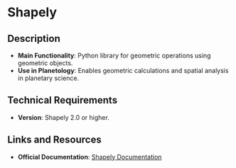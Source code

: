 # Shapely

## Description
- **Main Functionality**: Python library for geometric operations using geometric objects.
- **Use in Planetology**: Enables geometric calculations and spatial analysis in planetary science.

## Technical Requirements
- **Version**: Shapely 2.0 or higher.

## Links and Resources
- **Official Documentation**: [Shapely Documentation](https://shapely.readthedocs.io/en/stable/)
